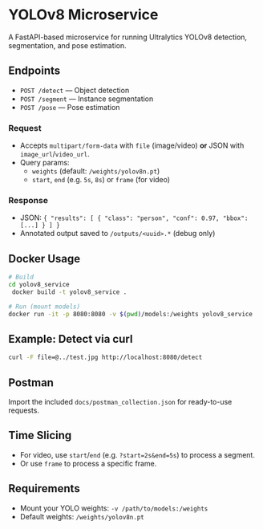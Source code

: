 # YOLOv8 Microservice

A FastAPI-based microservice for running Ultralytics YOLOv8 detection, segmentation, and pose estimation.

## Endpoints
- `POST /detect` — Object detection
- `POST /segment` — Instance segmentation
- `POST /pose` — Pose estimation

### Request
- Accepts `multipart/form-data` with `file` (image/video) **or** JSON with `image_url`/`video_url`.
- Query params:
  - `weights` (default: `/weights/yolov8n.pt`)
  - `start`, `end` (e.g. `5s`, `8s`) or `frame` (for video)

### Response
- JSON: `{ "results": [ { "class": "person", "conf": 0.97, "bbox": [...] } ] }`
- Annotated output saved to `/outputs/<uuid>.*` (debug only)

## Docker Usage
```sh
# Build
cd yolov8_service
 docker build -t yolov8_service .

# Run (mount models)
docker run -it -p 8080:8080 -v $(pwd)/models:/weights yolov8_service
```

## Example: Detect via curl
```sh
curl -F file=@../test.jpg http://localhost:8080/detect
```

## Postman
Import the included `docs/postman_collection.json` for ready-to-use requests.

## Time Slicing
- For video, use `start`/`end` (e.g. `?start=2s&end=5s`) to process a segment.
- Or use `frame` to process a specific frame.

## Requirements
- Mount your YOLO weights: `-v /path/to/models:/weights`
- Default weights: `/weights/yolov8n.pt`
